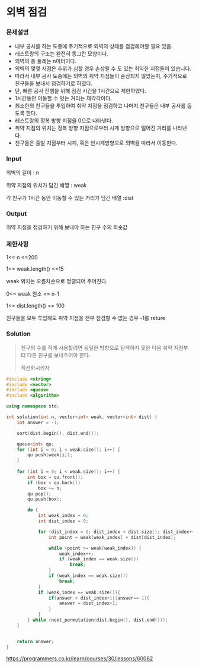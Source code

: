 # 외벽 점검

### 문제설명

- 내부 공사를 하는 도중에 주기적으로 외벽의 상태를 점검해야할 필요 있음.
- 레스토랑의 구조는 완전히 동그란 모양이다.
- 외벽의 총 둘레는 n미터이다.
- 외벽의 몇몇 지점은 추위가 심할 경우 손상될 수 도 있는 최약한 지점들이 있습니다.
- 따라서 내부 공사 도중에는 외벽의 취약 지점들이 손상되지 않았는지, 주기적으로 친구들을 보내서 점검하기로 하였다.
- 단, 빠른 공사 진행을 위해 점검 시간을 1시간으로 제한하였다. 
- 1시간동안 이동할 수 잇는 거리는 제각각이다.
- 최소한의 친구들을 투입하여 취약 지점을 점검하고 나머지 친구들은 내부 공사를 돕도록 한다.
- 레스트랑의 정복 방향 지점을 0으로 나타낸다. 
- 취약 지점의 위치는 정복 방향 지점으로부터 시계 방향으로 떨어진 거리를 나타낸다.
- 친구들은 출발 지점부터 시계, 혹은 반시계방향으로 외벽을 따라서 이동한다. 



### Input

외벽의 길이 : n

취약 지점의 위치가 담긴 배열 : weak

각 친구가 1시간 동안 이동할 수 있는 거리가 담긴 배열 :dist



### Output

취약 지점을 점검하기 위해 보내야 하는 친구 수의 최솟값



### 제한사항

1<= n <=200

1<= weak.length() <=15

weak 위치는 오름차순으로 정렬되어 주어진다. 

0<= weak 원소 <= n-1

1<= dist.length() <= 100

친구들을 모두 투입해도 취약 지점을 전부 점검할 수 없는 경우 -1를 reture



### Solution

> 친구의 수를 적게 사용할려면 동일한 방향으로 탐색하지 못한 다음 취약 지점부터 다른 친구를 보내주어야 한다. 
>
>  직선화시키자





```c++
#include <string>
#include <vector>
#include <queue>
#include <algorithm>

using namespace std;

int solution(int n, vector<int> weak, vector<int> dist) {
	int answer = -1;

	sort(dist.begin(), dist.end());

	queue<int> qu;
	for (int i = 0; i < weak.size(); i++) {
		qu.push(weak[i]);
	}
    
	for (int i = 0; i < weak.size(); i++) {
		int box = qu.front();
		if (box < qu.back())
			box += n;
		qu.pop();
		qu.push(box);

		do {
			int weak_index = 0;
			int dist_index = 0;

			for (dist_index = 0; dist_index < dist.size(); dist_index++) {
				int point = weak[weak_index] + dist[dist_index];

				while (point >= weak[weak_index]) {
					weak_index++;
					if (weak_index == weak.size())
						break;
				}
				if (weak_index == weak.size())
					break;
			}
			if (weak_index == weak.size()){
                if(answer > dist_index+1||answer==-1){
				    answer = dist_index+1;
                }
            }
		} while (next_permutation(dist.begin(), dist.end()));
	}


	return answer;
}
```



















https://programmers.co.kr/learn/courses/30/lessons/60062

